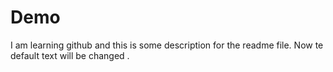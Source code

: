# Demo 

I am learning github and this is some description for the readme file. 
Now te default text will be changed . 
